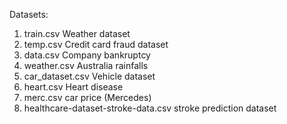 Datasets:
1. train.csv Weather dataset
2. temp.csv Credit card fraud dataset
3. data.csv Company bankruptcy
4. weather.csv Australia rainfalls
5. car_dataset.csv Vehicle dataset
6. heart.csv Heart disease
7. merc.csv car price (Mercedes)
8. healthcare-dataset-stroke-data.csv stroke prediction dataset
